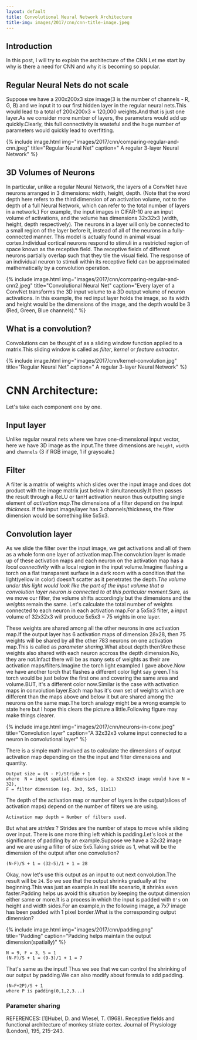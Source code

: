 ```yaml
---
layout: default
title: Convolutional Neural Network Architecture
title-img: images/2017/cnn/cnn-title-image.jpeg
---
```


## Introduction

In this post, I will try to explain the architecture of the CNN.Let me start by why is there a need for CNN and why it is becoming so popular.

<!--more-->

## Regular Neural Nets do not scale

Suppose we have a 200x200x3 size image(3 is the number of channels - R, G, B) and we input it to our first hidden layer in the regular neural nets.This would lead to a total of 200x200x3 = 120,000 weights.And that is just one layer.As we consider more number of layers, the parameters would add up quickly.Clearly, this full connectivity is wasteful and the huge number of parameters would quickly lead to overfitting.

{% include image.html img="images/2017/cnn/comparing-regular-and-cnn.jpeg" title="Regular Neural Net" caption=" A regular 3-layer Neural Network" %}

## 3D Volumes of Neurons

In particular, unlike a regular Neural Network, the layers of a ConvNet have neurons arranged in 3 dimensions: width, height, depth. (Note that the word depth here refers to the third dimension of an activation volume, not to the depth of a full Neural Network, which can refer to the total number of layers in a network.) For example, the input images in CIFAR-10 are an input volume of activations, and the volume has dimensions 32x32x3 (width, height, depth respectively). The neurons in a layer will only be connected to a small region of the layer before it, instead of all of the neurons in a fully-connected manner. This model is actually found in animal visual cortex.Individual cortical neurons respond to stimuli in a restricted region of space known as the receptive field. The receptive fields of different neurons partially overlap such that they tile the visual field. The response of an individual neuron to stimuli within its receptive field can be approximated mathematically by a convolution operation.

{% include image.html img="images/2017/cnn/comparing-regular-and-cnn2.jpeg" title="Convolutional Neural Net" caption="Every layer of a ConvNet transforms the 3D input volume to a 3D output volume of neuron activations. In this example, the red input layer holds the image, so its width and height would be the dimensions of the image, and the depth would be 3 (Red, Green, Blue channels)." %}

## What is a convolution?

Convolutions can be thought of as a sliding window function applied to a matrix.This sliding window is called as *filter*, *kernel* or *feature extractor*.

{% include image.html img="images/2017/cnn/kernel-convolution.jpg" title="Regular Neural Net" caption=" A regular 3-layer Neural Network" %}

# CNN Architecture:

Let's take each component one by one. 

## Input layer

Unlike regular neural nets where we have one-dimensional input vector, here we have 3D image as the input.The three dimensions are `height`, `width` and `channels` (3 if RGB image, 1 if grayscale.)

## Filter

A filter is a matrix of weights which slides over the input image and does dot product with the image matrix just below it simultaneously.It then passes the result through a ReLU or tanH activation neuron thus outputting single element of *activation map*.The dimensions of a filter depend on the input *thickness*. If the input image/layer has 3 channels/thickness, the filter dimension would be something like 5x5x3.

## Convolution layer

As we slide the filter over the input image, we get activations and all of them as a whole form one layer of activation map.The convolution layer is made up of these activation maps and each neuron on the activation map has a *local connectivity* with a local region in the input volume.Imagine flashing a torch on a flat transparent surface in a dark room with a condition that the light(yellow in color) doesn't scatter as it penetrates the depth.*The volume under this light would look like the part of the input volume that a convolution layer neuron is connected to at this particular moment*.Sure, as we move our filter, the volume shifts accordingly but the dimensions and the *weights* remain the same. Let's calculate the total number of weights connected to each neuron in each activation map.For a 5x5x3 filter, a input volume of 32x32x3 will produce 5x5x3 = 75 wights in one layer.

These weights are shared among all the other neurons in one activation map.If the output layer has 6 activation maps of dimension 28x28, then 75 weights will be shared by all the other 783 neurons on one activation map.This is called as *parameter sharing*.What about depth then?Are these weights also shared with each neuron accross the depth dimension.No, they are not.Infact there will be as many sets of weights as their are activation maps/filters.Imagine the torch light exampled I gave above.Now we have another torch that flashes a different color light say green.This torch would be just below the first one and covering the same area and volume.BUT, it's a different color now.Similar is the case with activation maps in convolution layer.Each map has it's own set of weights which are different than the maps above and below it but are shared among the neurons on the same map.The torch analogy might be a wrong example to state here but I hope this clears the picture a little.Following figure may make things clearer.

{% include image.html img="images/2017/cnn/neurons-in-conv.jpeg" title="Convolution layer" caption="A 32x32x3 volume input connected to a neuron in convolutional layer" %}


There is a simple math involved as to calculate the dimensions of output activation map depending on the the input and filter dimensions and quantity.

```
Output size = (N - F)/Stride + 1
where  N = input spatial dimension (eg. a 32x32x3 image would have N = 32),
F = filter dimension (eg. 3x3, 5x5, 11x11)
```

The depth of the activation map or number of layers in the output(slices of activation maps) depend on the number of filters we are using.

```
Activation map depth = Number of filters used.
```
But what are *strides* ? Strides are the number of steps to move while sliding over input.
There is one more thing left which is padding.Let's look at the significance of padding by an example.Suppose we have a 32x32 image and we are using a filter of size 5x5.Taking stride as 1, what will be the dimension of the output after one convolution?

```
(N-F)/S + 1 = (32-5)/1 + 1 = 28
```
Okay, now let's use this output as an input to out next convolution.The result will be `24`. So we see that the output shrinks gradually at the beginning.This was just an example.In real life scenario, it shrinks even faster.Padding helps us avoid this situation by keeping the output dimension either same or more.It is a process in which the input is padded with `0's` on height and width sides.For an example,in the following image, a 7x7 image has been padded with 1 pixel border.What is the corresponding output dimension?

{% include image.html img="images/2017/cnn/padding.png" title="Padding" caption="Padding helps maintain the output dimension(spatially)" %}

```
N = 9, F = 3, S = 1
(N-F)/S + 1 = (9-3)/1 + 1 = 7
```
That's same as the input! Thus we see that we can control the shrinking of our output by padding.We can also modify about formula to add padding.

```
(N−F+2P)/S + 1
where P is padding(0,1,2,3...)
```
### Parameter sharing





REFERENCES:
[1]Hubel, D. and Wiesel, T. (1968). Receptive fields and functional architecture of monkey striate cortex. Journal of Physiology (London), 195, 215–243.
